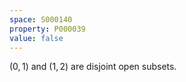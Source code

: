```yaml
---
space: S000140
property: P000039
value: false
---
```


$(0,1)$ and $(1,2)$ are disjoint open subsets.
